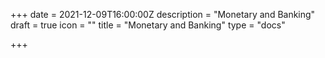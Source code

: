+++
date = 2021-12-09T16:00:00Z
description = "Monetary and Banking"
draft = true
icon = ""
title = "Monetary and Banking"
type = "docs"

+++
